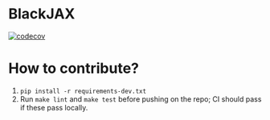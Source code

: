 # BlackJAX
[![codecov](https://codecov.io/gh/blackjax-devs/blackjax/branch/master/graph/badge.svg)](https://codecov.io/gh/blackjax-devs/blackjax)

# How to contribute?

1. `pip install -r requirements-dev.txt`
2. Run `make lint` and `make test` before pushing on the repo; CI should pass if
   these pass locally.
